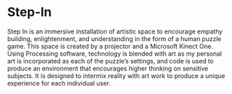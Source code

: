 # Step-In
Step In is an immersive installation of artistic space to encourage empathy building, enlightenment, and understanding in the form of a human puzzle game. This space is created by a projector and a Microsoft Kinect One. Using Processing software, technology is blended with art as my personal art is incorporated as each of the puzzle’s settings, and code is used to produce an environment that encourages higher thinking on sensitive subjects. It is designed to intermix reality with art work to produce a unique experience for each individual user. 

